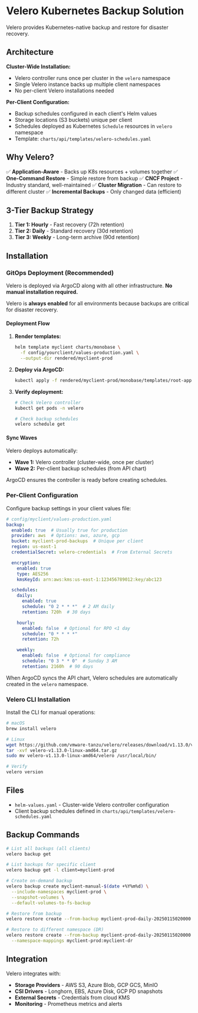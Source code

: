 # Velero Kubernetes Backup Solution

Velero provides Kubernetes-native backup and restore for disaster recovery.

## Architecture

**Cluster-Wide Installation:**
- Velero controller runs once per cluster in the `velero` namespace
- Single Velero instance backs up multiple client namespaces
- No per-client Velero installations needed

**Per-Client Configuration:**
- Backup schedules configured in each client's Helm values
- Storage locations (S3 buckets) unique per client
- Schedules deployed as Kubernetes `Schedule` resources in `velero` namespace
- Template: `charts/api/templates/velero-schedules.yaml`

## Why Velero?

✅ **Application-Aware** - Backs up K8s resources + volumes together
✅ **One-Command Restore** - Simple restore from backup
✅ **CNCF Project** - Industry standard, well-maintained
✅ **Cluster Migration** - Can restore to different cluster
✅ **Incremental Backups** - Only changed data (efficient)

## 3-Tier Backup Strategy

1. **Tier 1: Hourly** - Fast recovery (72h retention)
2. **Tier 2: Daily** - Standard recovery (30d retention)
3. **Tier 3: Weekly** - Long-term archive (90d retention)

## Installation

### GitOps Deployment (Recommended)

Velero is deployed via ArgoCD along with all other infrastructure. **No manual installation required.**

Velero is **always enabled** for all environments because backups are critical for disaster recovery.

#### Deployment Flow

1. **Render templates:**
   ```bash
   helm template myclient charts/monobase \
     -f config/yourclient/values-production.yaml \
     --output-dir rendered/myclient-prod
   ```

2. **Deploy via ArgoCD:**
   ```bash
   kubectl apply -f rendered/myclient-prod/monobase/templates/root-app.yaml
   ```

3. **Verify deployment:**
   ```bash
   # Check Velero controller
   kubectl get pods -n velero

   # Check backup schedules
   velero schedule get
   ```

#### Sync Waves

Velero deploys automatically:

- **Wave 1:** Velero controller (cluster-wide, once per cluster)
- **Wave 2:** Per-client backup schedules (from API chart)

ArgoCD ensures the controller is ready before creating schedules.

### Per-Client Configuration

Configure backup settings in your client values file:

```yaml
# config/myclient/values-production.yaml
backup:
  enabled: true  # Usually true for production
  provider: aws  # Options: aws, azure, gcp
  bucket: myclient-prod-backups  # Unique per client
  region: us-east-1
  credentialSecret: velero-credentials  # From External Secrets

  encryption:
    enabled: true
    type: AES256
    kmsKeyId: arn:aws:kms:us-east-1:123456789012:key/abc123

  schedules:
    daily:
      enabled: true
      schedule: "0 2 * * *"  # 2 AM daily
      retention: 720h  # 30 days

    hourly:
      enabled: false  # Optional for RPO <1 day
      schedule: "0 * * * *"
      retention: 72h

    weekly:
      enabled: false  # Optional for compliance
      schedule: "0 3 * * 0"  # Sunday 3 AM
      retention: 2160h  # 90 days
```

When ArgoCD syncs the API chart, Velero schedules are automatically created in the `velero` namespace.

### Velero CLI Installation

Install the CLI for manual operations:

```bash
# macOS
brew install velero

# Linux
wget https://github.com/vmware-tanzu/velero/releases/download/v1.13.0/velero-v1.13.0-linux-amd64.tar.gz
tar -xvf velero-v1.13.0-linux-amd64.tar.gz
sudo mv velero-v1.13.0-linux-amd64/velero /usr/local/bin/

# Verify
velero version
```

## Files

- `helm-values.yaml` - Cluster-wide Velero controller configuration
- Client backup schedules defined in `charts/api/templates/velero-schedules.yaml`

## Backup Commands

```bash
# List all backups (all clients)
velero backup get

# List backups for specific client
velero backup get -l client=myclient-prod

# Create on-demand backup
velero backup create myclient-manual-$(date +%Y%m%d) \
  --include-namespaces myclient-prod \
  --snapshot-volumes \
  --default-volumes-to-fs-backup

# Restore from backup
velero restore create --from-backup myclient-prod-daily-20250115020000

# Restore to different namespace (DR)
velero restore create --from-backup myclient-prod-daily-20250115020000 \
  --namespace-mappings myclient-prod:myclient-dr
```

## Integration

Velero integrates with:
- **Storage Providers** - AWS S3, Azure Blob, GCP GCS, MinIO
- **CSI Drivers** - Longhorn, EBS, Azure Disk, GCP PD snapshots
- **External Secrets** - Credentials from cloud KMS
- **Monitoring** - Prometheus metrics and alerts
